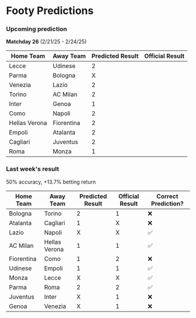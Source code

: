 # Footy Predictions

### Upcoming prediction

**Matchday 26** (2/21/25 - 2/24/25)

| Home Team     | Away Team  | Predicted Result | Official Result |
| ------------- | ---------- | ---------------- | --------------- |
| Lecce         | Udinese    | 2                |                 |
| Parma         | Bologna    | X                |                 |
| Venezia       | Lazio      | 2                |                 |
| Torino        | AC Milan   | 2                |                 |
| Inter         | Genoa      | 1                |                 |
| Como          | Napoli     | 2                |                 |
| Hellas Verona | Fiorentina | 2                |                 |
| Empoli        | Atalanta   | 2                |                 |
| Cagliari      | Juventus   | 2                |                 |
| Roma          | Monza      | 1                |                 |

### Last week's result

50% accuracy, +13.7% betting return

| Home Team  | Away Team     | Predicted Result | Official Result | Correct Prediction? |
| ---------- | ------------- | ---------------- | --------------- | ------------------- |
| Bologna    | Torino        | 2                | 1               | ❌                  |
| Atalanta   | Cagliari      | 1                | X               | ❌                  |
| Lazio      | Napoli        | X                | X               | ✅                  |
| AC Milan   | Hellas Verona | 1                | 1               | ✅                  |
| Fiorentina | Como          | 1                | 2               | ❌                  |
| Udinese    | Empoli        | 1                | 1               | ✅                  |
| Monza      | Lecce         | X                | X               | ✅                  |
| Parma      | Roma          | 2                | 2               | ✅                  |
| Juventus   | Inter         | X                | 1               | ❌                  |
| Genoa      | Venezia       | X                | 1               | ❌                  |
